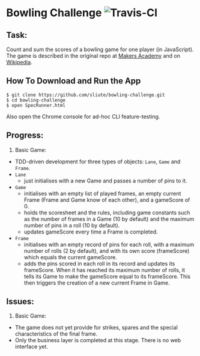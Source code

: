 
Bowling Challenge ![Travis-CI](https://travis-ci.org/sliute/bowling-challenge.svg?branch=master)
=================

Task:
-----

Count and sum the scores of a bowling game for one player (in JavaScript). The game is described in the original repo at [Makers Academy](https://github.com/makersacademy/bowling-challenge) and on [Wikipedia](http://en.wikipedia.org/wiki/Ten-pin_bowling).

How To Download and Run the App
-----

```
$ git clone https://github.com/sliute/bowling-challenge.git
$ cd bowling-challenge
$ open SpecRunner.html
```
Also open the Chrome console for ad-hoc CLI feature-testing.

Progress:
-----
1. Basic Game:
  * TDD-driven development for three types of objects: `Lane`, `Game` and `Frame`.
  * `Lane`
    - just initialises with a new Game and passes a number of pins to it.
  * `Game`
    - initialises with an empty list of played frames, an empty current Frame (Frame and Game know of each other), and a gameScore of 0.
    - holds the scoresheet and the rules, including game constants such as the number of frames in a Game (10 by default) and the maximum number of pins in a roll (10 by default).
    - updates gameScore every time a Frame is completed.
  * `Frame`
    - initialises with an empty record of pins for each roll, with a maximum number of rolls (2 by default), and with its own score (frameScore) which equals the current gameScore.
    - adds the pins scored in each roll in its record and updates its frameScore. When it has reached its maximum number of rolls, it tells its Game to make the gameScore equal to its frameScore. This then triggers the creation of a new current Frame in Game.

Issues:
-----
1. Basic Game:
  * The game does not yet provide for strikes, spares and the special characteristics of the final frame.
  * Only the business layer is completed at this stage. There is no web interface yet.
